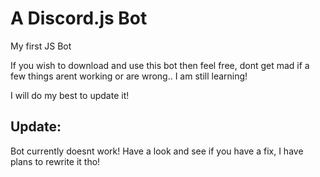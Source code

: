 # A Discord.js Bot
My first JS Bot

If you wish to download and use this bot then feel free, dont get mad if a few things arent working or are wrong.. I am still learning! 

I will do my best to update it!

## Update:

Bot currently doesnt work! Have a look and see if you have a fix, I have plans to rewrite it tho!
